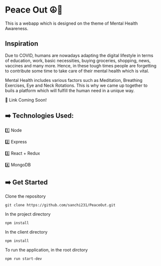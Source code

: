 # Peace Out ☮️🧠

This is a webapp which is designed on the theme of Mental Health Awareness.

## Inspiration

Due to COVID, humans are nowadays adapting the digital lifestyle in terms of education, work, basic necessities, buying groceries, shopping, news, vaccines and many more. Hence, in these tough times people are forgetting to contribute some time to take care of their mental health which is vital.

Mental Health includes various factors such as Meditation, Breathing Exercises, Eye and Neck Rotations. This is why we came up together to buils a platform which will fulfill the human need in a unique way.

🔗 Link Coming Soon!

## :arrow_right: Technologies Used:

:one: Node

:two: Express

:three: React + Redux

:four: MongoDB


## :arrow_right: Get Started

Clone the repository

`git clone https://github.com/sanchi231/PeaceOut.git`

In the project directory

`npm install`

In the client directory

`npm install`


To run the application, in the root dirctory

`npm run start-dev`
